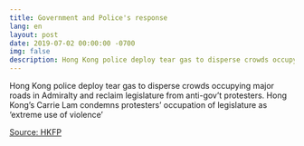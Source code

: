 ```yaml
---
title: Government and Police's response
lang: en
layout: post
date: 2019-07-02 00:00:00 -0700
img: false
description: Hong Kong police deploy tear gas to disperse crowds occupying major roads in Admiralty and reclaim legislature from anti-gov’t protesters. Hong Kong’s Carrie Lam condemns protesters’ occupation of legislature as ‘extreme use of violence’
---
```


Hong Kong police deploy tear gas to disperse crowds occupying major roads in Admiralty and reclaim legislature from anti-gov’t protesters. Hong Kong’s Carrie Lam condemns protesters’ occupation of legislature as ‘extreme use of violence’

[Source: HKFP](https://www.hongkongfp.com/2019/07/02/breaking-tear-gas-deployed-police-clear-admiralty-protesters/)